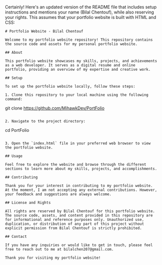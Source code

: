 Certainly! Here's an updated version of the README file that includes setup instructions and mentions your name (Bilal Chentouf), while also reserving your rights. This assumes that your portfolio website is built with HTML and CSS:

```
# Portfolio Website - Bilal Chentouf

Welcome to my portfolio website repository! This repository contains the source code and assets for my personal portfolio website.

## About

This portfolio website showcases my skills, projects, and achievements as a web developer. It serves as a digital resume and online portfolio, providing an overview of my expertise and creative work.

## Setup

To set up the portfolio website locally, follow these steps:

1. Clone this repository to your local machine using the following command:
   ```
   git clone https://github.com/MihawkDev/PortFolio
   ```

2. Navigate to the project directory:
   ```
   cd PortFolio
   ```

3. Open the `index.html` file in your preferred web browser to view the portfolio website.

## Usage

Feel free to explore the website and browse through the different sections to learn more about my skills, projects, and accomplishments.

## Contributing

Thank you for your interest in contributing to my portfolio website. At the moment, I am not accepting any external contributions. However, your feedback and suggestions are always welcome.

## License and Rights

All rights are reserved by Bilal Chentouf for this portfolio website. The source code, assets, and content provided in this repository are for informational and reference purposes only. Unauthorized use, duplication, or distribution of any part of this project without explicit permission from Bilal Chentouf is strictly prohibited.

## Contact

If you have any inquiries or would like to get in touch, please feel free to reach out to me at bilalchen207@gmail.com.

Thank you for visiting my portfolio website!

```
